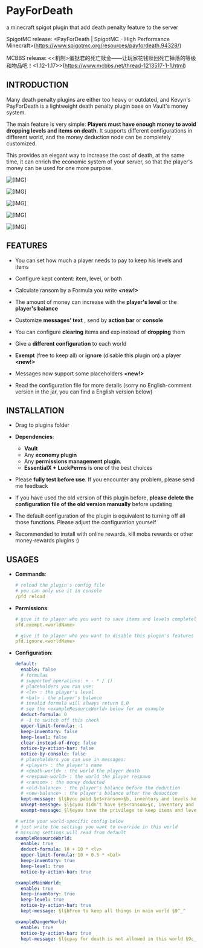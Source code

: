 # PayForDeath
 a minecraft spigot plugin that add death penalty feature to the server

SpigotMC release: <PayForDeath | SpigotMC - High Performance Minecraft>(https://www.spigotmc.org/resources/payfordeath.94328/)

MCBBS release: <\<机制\>蛋挞君的死亡赎金——让玩家花钱赎回死亡掉落的等级和物品吧！<1.12-1.17>>(https://www.mcbbs.net/thread-1213517-1-1.html)

## INTRODUCTION

Many death penalty plugins are either too heavy or outdated, and Kevyn's PayForDeath is a lightweight death penalty plugin base on Vault's money system.

The main feature is very simple: **Players must have enough money to avoid dropping levels and items on death.** It supports different configurations in different world, and the money deduction node can be completely customized.

This provides an elegant way to increase the cost of death, at the same time, it can enrich the economic system of your server, so that the player's money can be used for one more purpose.

![[IMG]](screenshots/screenshot0.png)

![[IMG]](screenshots/screenshot1.png)

![[IMG]](screenshots/screenshot2.png)

![[IMG]](screenshots/screenshot3.png)

![[IMG]](screenshots/screenshot4.png)



## FEATURES

- You can set how much a player needs to pay to keep his levels and items

- Configure kept content: item, level, or both

- Calculate ransom by a Formula you write **<new!>**

- The amount of money can increase with the **player's level** or the **player's balance**

- Customize **messages' text** , send by **action bar** or **console**

- You can configure **clearing** items and exp instead of **dropping** them

- Give a **different configuration** to each world

- **Exempt** (free to keep all) or **ignore** (disable this plugin on) a player **<new!>**

- Messages now support some placeholders **<new!>**

- Read the configuration file for more details (sorry no English-comment version in the jar, you can find a English version below)

  

## INSTALLATION

- Drag to plugins folder

- **Dependencies**:

  - **Vault**
  - Any **economy plugin**
  - Any **permissions management plugin**. 
  - **EssentialX + LuckPerms** is one of the best choices

- Please **fully test before use**. If you encounter any problem, please send me feedback

- If you have used the old version of this plugin before, **please delete the configuration file of the old version manually** before updating

- The default configuration of the plugin is equivalent to turning off all those functions. Please adjust the configuration yourself

- Recommended to install with online rewards, kill mobs rewards or other money-rewards plugins :)

  

## USAGES

- **Commands**:

  ```yaml
  # reload the plugin's config file
  # you can only use it in console
  /pfd reload
  ```

- **Permissions**:

  ```yaml
  # give it to player who you want to save items and levels completely free of charge
  pfd.exempt.<worldName>
  
  # give it to player who you want to disable this plugin's features on
  pfd.ignore.<worldName>
  ```

- **Configuration**:

  ```yaml
  default:
    enable: false
    # formulas
    # supported operations: + - * / ()
    # placeholders you can use:
    # <lv> : the player's level
    # <bal> : the player's balance
    # invalid formula will always return 0.0
    # see the <exampleResourceWorld> below for an example
    deduct-formula: 0
    # -1 to switch off this check
    upper-limit-formula: -1
    keep-inventory: false
    keep-level: false
    clear-instead-of-drop: false
    notice-by-action-bar: false
    notice-by-console: false
    # placeholders you can use in messages:
    # <player> : the player's name
    # <death-world> : the world the player death
    # <respawn-world> : the world the player respawn
    # <ransom> : the money deducted
    # <old-balance> : the player's balance before the deduction
    # <new-balance> : the player's balance after the deduction
    kept-message: §l§byou paid §e$<ransom>§b, inventory and levels kept。now u have §e$<new-balance> §9^_^
    unkept-message: §l§cyou didn't have §e$<ransom>§c, inventory and levels lost in §e<death-world> §9x_x
    exempt-message: §l§eyou have the privilege to keep items and levels for free in §e<death-world> §9^_^
  
  # write your world-specific config below
  # just write the settings you want to override in this world
  # missing settings will read from default
  exampleResourceWorld:
    enable: true
    deduct-formula: 10 + 10 * <lv>
    upper-limit-formula: 10 + 0.5 * <bal>
    keep-inventory: true
    keep-level: true
    notice-by-action-bar: true
  
  exampleMainWorld:
    enable: true
    keep-inventory: true
    keep-level: true
    notice-by-action-bar: true
    kept-message: §l§bFree to keep all things in main world §9^_^
  
  exampleDangerWorld:
    enable: true
    notice-by-action-bar: true
    kept-message: §l§cpay for death is not allowed in this world §9c_c
  ```
  
  

